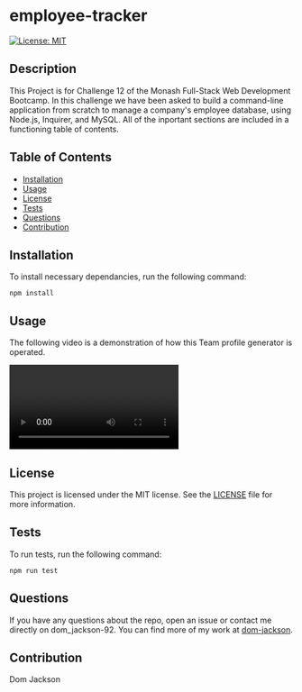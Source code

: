 # employee-tracker
[![License: MIT](https://img.shields.io/badge/License-MIT-yellow.svg)](https://opensource.org/licenses/MIT)

  ## Description
  
  This Project is for Challenge 12 of the Monash Full-Stack Web Development Bootcamp. In this challenge we have been asked to build a command-line application from scratch to manage a company's employee database, using Node.js, Inquirer, and MySQL. All of the inportant sections are included in a functioning table of contents.
  
  ## Table of Contents
  
  * [Installation](#installation)
  * [Usage](#usage)
  * [License](#license)
  * [Tests](#tests)
  * [Questions](#questions)
  * [Contribution](#contribution)
  
  ## Installation
  
  To install necessary dependancies, run the following command:
  
  ```
  npm install
  ```
  
  ## Usage
  The following video is a demonstration of how this Team profile generator is operated.
  
  <video controls>
  <source src=".\assets\employee-tracker-video.webm" type="video/webm">
</video>
  
  ## License
This project is licensed under the MIT license.
See the [LICENSE](https://opensource.org/licenses/MIT) file for more information.
  
  ## Tests
  
  To run tests, run the following command:
  
  ```
  npm run test
  ```
  
  ## Questions
  
  If you have any questions about the repo, open an issue or contact me directly on dom_jackson-92. You can find more of my work at [dom-jackson](https://github.com/dom-jackson/).
  
  ## Contribution
  
  Dom Jackson